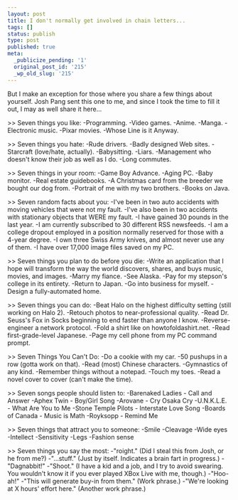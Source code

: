 ```yaml
---
layout: post
title: I don't normally get involved in chain letters...
tags: []
status: publish
type: post
published: true
meta:
  _publicize_pending: '1'
  original_post_id: '215'
  _wp_old_slug: '215'
---
```

But I make an exception for those where you share a few things about yourself.  Josh Pang sent this one to me, and since I took the time to fill it out, I may as well share it here...

&gt;&gt; Seven things you like:
-Programming.
-Video games.
-Anime.
-Manga.
-Electronic music.
-Pixar movies.
-Whose Line is it Anyway.

&gt;&gt; Seven things you hate:
-Rude drivers.
-Badly designed Web sites.
-Starcraft (love/hate, actually).
-Babysitting.
-Liars.
-Management who doesn't know their job as well as I do.
-Long commutes.

&gt;&gt; Seven things in your room:
-Game Boy Advance.
-Aging PC.
-Baby monitor.
-Real estate guidebooks.
-A Christmas card from the breeder we bought our dog from.
-Portrait of me with my two brothers.
-Books on Java.

&gt;&gt; Seven random facts about you:
-I've been in two auto accidents with moving vehicles that were not my fault.
-I've also been in two accidents with stationary objects that WERE my fault.
-I have gained 30 pounds in the last year.
-I am currently subscribed to 30 different RSS newsfeeds.
-I am a college dropout employed in a position normally reserved for those with a 4-year degree.
-I own three Swiss Army knives, and almost never use any of them.
-I have over 17,000 image files saved on my PC.

&gt;&gt; Seven things you plan to do before you die:
-Write an application that I hope will transform the way the world discovers, shares, and buys music, movies, and images.
-Marry my fiance.
-See Alaska.
-Pay for my stepson's college in its entirety.
-Return to Japan.
-Go into business for myself.
-Design a fully-automated home.

&gt;&gt; Seven things you can do:
-Beat Halo on the highest difficulty setting (still working on Halo 2).
-Retouch photos to near-professional quality.
-Read Dr. Seuss's Fox in Socks beginning to end faster than anyone I know.
-Reverse-engineer a network protocol.
-Fold a shirt like on howtofoldashirt.net.
-Read first-grade-level Japanese.
-Page my cell phone from my PC command prompt.

&gt;&gt; Seven Things You Can't Do:
-Do a cookie with my car.
-50 pushups in a row (gotta work on that).
-Read (most) Chinese characters.
-Gymnastics of any kind.
-Remember things without a notepad.
-Touch my toes.
-Read a novel cover to cover (can't make the time).

&gt;&gt; Seven songs people should listen to:
-Barenaked Ladies - Call and Answer
-Aphex Twin - Boy/Girl Song
-Arovane - Cry Osaka Cry
-U.N.K.L.E. - What Are You to Me
-Stone Temple Pilots - Interstate Love Song
-Boards of Canada - Music is Math
-Royksopp - Remind Me

&gt;&gt; Seven things that attract you to someone:
-Smile
-Cleavage
-Wide eyes
-Intellect
-Sensitivity
-Legs
-Fashion sense

&gt;&gt; Seven things you say the most:
-"roight."  (Did I steal this from Josh, or he from me?)
-"...stuff."  (Just by itself.  Indicates a brain fart in progress.)
-"Dagnabbit!"
-"Shoot."  (I have a kid and a job, and I try to avoid swearing.  You wouldn't know it if you ever played XBox Live with me, though.)
-"Hoo-ah!"
-"This will generate buy-in from them."  (Work phrase.)
-"We're looking at X hours' effort here."  (Another work phrase.)
